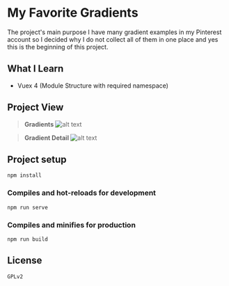 # My Favorite Gradients

The project's main purpose I have many gradient examples in my Pinterest account so I decided why I do not collect all of them in one place and yes this is the beginning of this project.
## What I Learn
* Vuex 4 (Module Structure with required namespace)
## Project View
> **Gradients**
![alt text](https://i.hizliresim.com/pmsxxlv.png)

> **Gradient Detail**
![alt text](https://i.hizliresim.com/fcbcbdc.png)


## Project setup
```
npm install
```

### Compiles and hot-reloads for development
```
npm run serve
```

### Compiles and minifies for production
```
npm run build
```

## License
```
GPLv2
```